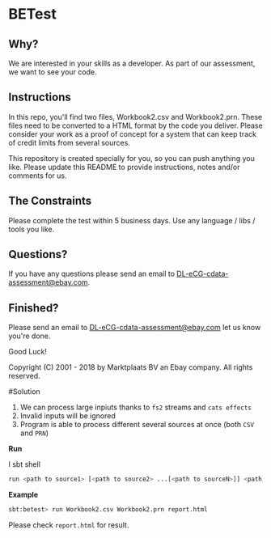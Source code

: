 # BETest

## Why?

We are interested in your skills as a developer. As part of our assessment, we want to see your code.

## Instructions

In this repo, you'll find two files, Workbook2.csv and Workbook2.prn. These files need to be converted to a HTML format by the code you deliver. Please consider your work as a proof of concept for a system that can keep track of credit limits from several sources.

This repository is created specially for you, so you can push anything you like. Please update this README to provide instructions, notes and/or comments for us.

## The Constraints

Please complete the test within 5 business days. Use any language / libs / tools you like.

## Questions?

If you have any questions please send an email to DL-eCG-cdata-assessment@ebay.com.

## Finished?

Please send an email to DL-eCG-cdata-assessment@ebay.com let us know you're done.

Good Luck!


Copyright (C) 2001 - 2018 by Marktplaats BV an Ebay company. All rights reserved.

#Solution

1. We can process large inpiuts thanks to `fs2` streams and `cats effects`
2. Invalid inputs will be ignored 
3. Program is able to process different several sources at once (both `CSV` and `PRN`)

**Run**

I sbt shell

```bash
run <path to source1> [<path to source2> ...[<path to sourceN>]] <path to result>
```
		
**Example** 

```bash
sbt:betest> run Workbook2.csv Workbook2.prn report.html

```

Please check `report.html` for result.
